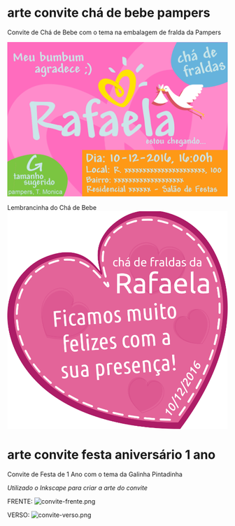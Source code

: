 # arte convite chá de bebe pampers
Convite de Chá de Bebe com o tema na embalagem de fralda da Pampers

![convite-pampers.png](https://github.com/cotelha/arte-convite-pampers/blob/master/convite-pampers.png)


Lembrancinha do Chá de Bebe 
![imagem-lembrancinha.png](https://github.com/cotelha/arte-convite-pampers/blob/master/imagem-lembrancinha.png) 

# arte convite festa aniversário 1 ano
Convite de Festa de 1 Ano com o tema da Galinha Pintadinha

*Utilizado o Inkscape para criar a arte do convite*

FRENTE:
![convite-frente.png](https://github.com/cotelha/fontes-artes-graficas/blob/master/convite-um-aninho/convite-frente.png) 

VERSO:
![convite-verso.png](https://github.com/cotelha/fontes-artes-graficas/blob/master/convite-um-aninho/convite-verso.png) 
